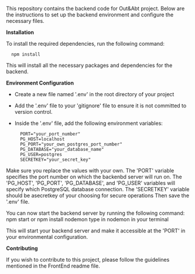This repository contains the backend code for Out&Abt project. Below are the instructions to set up the backend environment and configure the necessary files.

**Installation**

 To install the required dependencies, run the following command:


      npm install

 This will install all the necessary packages and dependencies for the backend.  

**Environment Configuration**

- Create a new file named '.env' in the root directory of your project
- Add the '.env' file to your 'gitignore' file to ensure it is not committed to version control.
- Inside the '.env' file, add the following environment variables:
  
        PORT="your_port_number"
        PG_HOST=localhost
        PG_PORT="your_own_postgres_port_number"
        PG_DATABASE="your_database_name"
        PG_USER=postgres
        SECRETKEY="your_secret_key"

Make sure you replace the values with your own. The 'PORT' variable specifies the port number on which the backenbd server will run on. The 'PG_HOST', 'PG_PORT', 'PG_DATABASE', and 'PG_USER' variables will specify which PostgreSQL database connection. The 'SECRETKEY' variable should be asecretkey of your choosing for secure operations
Then save the '.env' file.

You can now start the backend server by running the following command:
    npm start
    or npm install nodemon 
    type in nodemon in your terminal

This will start your backend server and make it accessible at the 'PORT' in your environmental configuration.

**Contributing**

If you wish to contribute to this project, please follow the guidelines mentioned in the FrontEnd readme file.


 
